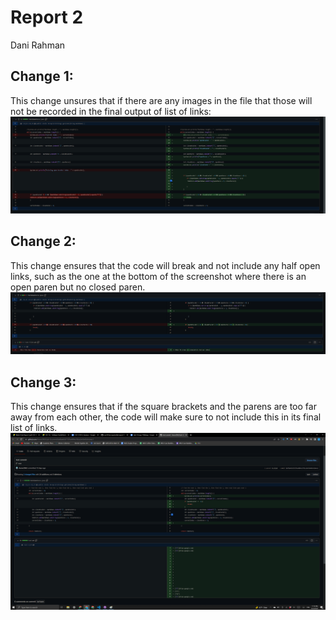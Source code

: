 # Report 2
Dani Rahman
## Change 1:
This change unsures that if there are any images in the file that those will not be recorded in the final output of list of links:
![Image](https://github.com/drahmanucsd/cse15l-lav-reports/blob/main/Images/Lab2-1.png?raw=true)
## Change 2:
This change ensures that the code will break and not include any half open links, such as the one at the bottom of the screenshot where there is an open paren but no closed paren.
![Image](https://github.com/drahmanucsd/cse15l-lav-reports/blob/main/Images/lab2-2.png?raw=true)
## Change 3:
This change ensures that if the square brackets and the parens are too far away from each other, the code will make sure to not include this in its final list of links. 
![Image](https://github.com/drahmanucsd/cse15l-lav-reports/blob/main/Images/lab2-3.png?raw=true)